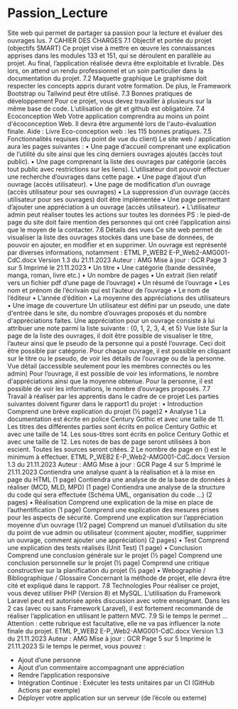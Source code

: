 # Passion_Lecture
Site web qui permet de partager sa passion pour la lecture et évaluer des ouvrages lus.
7 CAHIER DES CHARGES
7.1 Objectif et portée du projet (objectifs SMART)
Ce projet vise à mettre en œuvre les connaissances apprises dans les modules 133 
et 151, qui se déroulent en parallèle au projet.
Au final, l’application réalisée devra être exploitable et livrable. Dès lors, on attend 
un rendu professionnel et un soin particulier dans la documentation du projet.
7.2 Maquette graphique
Le graphisme doit respecter les concepts appris durant votre formation. De plus, le 
Framework Bootstrap ou Tailwind peut être utilisé.
7.3 Bonnes pratiques de développement
Pour ce projet, vous devez travailler à plusieurs sur la même base de code.
L’utilisation de git et github est obligatoire.
7.4 Ecoconception Web 
Votre application comprendra au moins un point d'écoconception Web. Il devra 
être argumenté lors de l'auto-évaluation finale.
Aide : Livre Eco-conception web : les 115 bonnes pratiques.
7.5 Fonctionnalités requises (du point de vue du client)
Le site web / application aura les pages suivantes :
• Une page d’accueil comprenant une explication de l’utilité du site ainsi que 
les cinq derniers ouvrages ajoutés (accès tout public).
• Une page comprenant la liste des ouvrages par catégorie (accès tout 
public avec restrictions sur les liens). L’utilisateur doit pouvoir effectuer une 
recherche d’ouvrages dans cette page.
• Une page d’ajout d’un ouvrage (accès utilisateur).
• Une page de modification d’un ouvrage (accès utilisateur pour ses 
ouvrages)
• La suppression d’un ouvrage (accès utilisateur pour ses ouvrages) doit être 
implémentée
• Une page permettant d’ajouter une appréciation à un ouvrage (accès 
utilisateur).
• L’utilisateur admin peut réaliser toutes les actions sur toutes les données
PS : le pied-de page du site doit faire mention des personnes qui ont créé 
l’application ainsi que le moyen de la contacter. 
7.6 Détails des vues
Ce site web permet de visualiser la liste des ouvrages stockés dans une base de 
données, de pouvoir en ajouter, en modifier et en supprimer.
Un ouvrage est représenté par diverses informations, notamment : 
ETML P_WEB2
E-P_Web2-AMG001-CdC.docx Version 1.3 du 21.11.2023 Auteur : AMG
Mise à jour : GCR Page 3 sur 5 Imprimé le 21.11.2023
• Un titre
• Une catégorie (bande dessinée, manga, roman, livre etc.)
• Un nombre de pages
• Un extrait (lien relatif vers un fichier pdf d’une page de l’ouvrage)
• Un résumé de l’ouvrage
• Les nom et prénom de l’écrivain qui est l’auteur de l’ouvrage
• Le nom de l’éditeur
• L’année d’édition
• La moyenne des appréciations des utilisateurs
• Une image de couverture
Un utilisateur est défini par un pseudo, une date d'entrée dans le site, du nombre 
d’ouvrages proposés et du nombre d'appréciations faites.
Une appréciation pour un ouvrage consiste à lui attribuer une note parmi la liste 
suivante : {0, 1, 2, 3, 4, et 5}
Vue liste
Sur la page de la liste des ouvrages, il doit être possible de visualiser le titre, l’auteur 
ainsi que le pseudo de la personne qui a posté l’ouvrage. Ceci doit être possible 
par catégorie.
Pour chaque ouvrage, il est possible en cliquant sur le titre ou le pseudo, de voir les 
détails de l’ouvrage ou de la personne.
Vue détail (accessible seulement pour les membres connectés ou les admin)
Pour l’ouvrage, il est possible de voir les informations, le nombre d'appréciations
ainsi que la moyenne obtenue.
Pour la personne, il est possible de voir les informations, le nombre d’ouvrages 
proposés.
7.7 Travail à réaliser par les apprentis dans le cadre de ce projet
Les parties suivantes doivent figurer dans le rapport1 du projet :
• Introduction 
Comprend une brève explication du projet (½ page)2
• Analyse 
 1 La documentation est écrite en police Century Gothic et avec une taille de 11. Les titres des différentes parties 
sont écrits en police Century Gothic et avec une taille de 14. Les sous-titres sont écrits en police Century Gothic 
et avec une taille de 12. Les notes de bas de page seront utilisées à bon escient. Toutes les sources seront 
citées.
2 Le nombre de page en () est le minimum à effectuer.
ETML P_WEB2
E-P_Web2-AMG001-CdC.docx Version 1.3 du 21.11.2023 Auteur : AMG
Mise à jour : GCR Page 4 sur 5 Imprimé le 21.11.2023
Contiendra une analyse quant à la réalisation et à la mise en page 
du HTML (1 page)
Contiendra une analyse de de la base de données à réaliser (MCD, 
MLD, MPD) (1 page)
Contiendra une analyse de la structure du code qui sera effectuée 
(Schéma UML, organisation du code …) (2 pages)
• Réalisation
Comprend une explication de la mise en place de l’authentification
(1 page)
Comprend une explication des mesures prises pour les aspects de 
sécurité.
Comprend une explication sur l’appréciation moyenne d’un ouvrage
(1/2 page)
Comprend un manuel d’utilisation du site du point de vue admin ou 
utilisateur (comment ajouter, modifier, supprimer un ouvrage, 
comment ajouter une appréciation) (2 pages)
• Test
Comprend une explication des tests réalisés (Unit Test) (1 page)
• Conclusion
Comprend une conclusion générale sur le projet (½ page)
Comprend une conclusion personnelle sur le projet (½ page)
Comprend une critique constructive sur la planification du projet (½ 
page)
• Webographie / Bibliographique / Glossaire
Concernant la méthode de projet, elle devra être cité et expliqué dans le rapport.
7.8 Technologies
Pour réaliser ce projet, vous devez utiliser PHP (Version 8) et MySQL.
L’utilisation du Framework Laravel peut est autorisée après discussion avec votre 
enseignant.
Dans les 2 cas (avec ou sans Framework Laravel), il est fortement recommandé de 
réaliser l’application en utilisant le pattern MVC.
7.9 Si le temps le permet …
Attention : cette rubrique est facultative, elle ne va pas influencer la note finale du 
projet.
ETML P_WEB2
E-P_Web2-AMG001-CdC.docx Version 1.3 du 21.11.2023 Auteur : AMG
Mise à jour : GCR Page 5 sur 5 Imprimé le 21.11.2023
Si le temps le permet, vous pouvez :
- Ajout d’une personne
- Ajout d’un commentaire accompagnant une appréciation
- Rendre l’application responsive
- Intégration Continue : Exécuter les tests unitaires par un CI (GitHub Actions
par exemple)
- Déployer votre application sur un serveur (de l’école ou externe)
